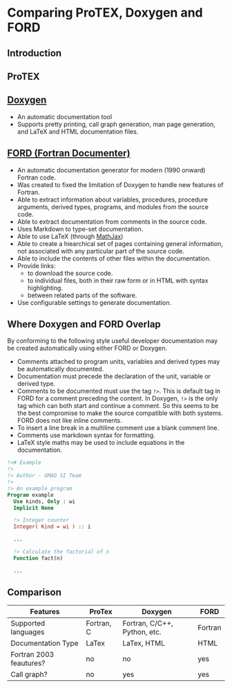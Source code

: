 # Comparing ProTEX, Doxygen and FORD

## Introduction

## ProTEX

## [Doxygen](https://www.doxygen.nl/index.html)

- An automatic documentation tool
- Supports pretty printing, call graph generation, man page generation, and LaTeX and HTML documentation files.

## [FORD (Fortran Documenter)](https://github.com/cmacmackin/ford)

- An automatic documentation generator for modern (1990 onward) Fortran code.
- Was created to fixed the limitation of Doxygen to handle new features of Fortran.
- Able to extract information about variables, procedures, procedure arguments, derived types, programs, and modules from the source code.
- Able to extract documentation from comments in the source code.
- Uses Markdown to type-set documentation.
- Able to use LaTeX (through [MathJax](http://www.mathjax.org/))
- Able to create a hiearchical set of pages containing general information, not associated with any particular part of the source code.
- Able to include the contents of other files within the documentation.
- Provide links:
   - to download the source code.
   - to individual files, both in their raw form or in HTML with syntax highlighting.
   - between related parts of the software.
- Use configurable settings to generate documentation.

## Where Doxygen and FORD Overlap

By conforming to the following style useful developer documentation may be created automatically using either FORD or Doxygen.

- Comments attached to program units, variables and derived types may be automatically documented.
- Documentation must precede the declaration of the unit, variable or derived type.
- Comments to be documented must use the tag `!>`. This is default tag in FORD for a comment preceding the content. In Doxygen, `!>` is the only tag which can both start and continue a comment. So this seems to be the best compromise to make the source compatible with both systems. FORD does not like inline comments.
- To insert a line break in a multiline comment use a blank comment line.
- Comments use markdown syntax for formatting.
- LaTeX style maths may be used to include equations in the documentation.

```fortran
!># Example
!>
!> Author - GMAO SI Team
!>
!> An example program
Program example
  Use kinds, Only : wi
  Implicit None

  !> Integer counter
  Integer( Kind = wi ) :: i

  ...

  !> Calculate the factorial of n
  Function fact(n)

  ...

```

## Comparison

| Features | ProTex | Doxygen | FORD |
| --- | --- | --- | --- |
| Supported languages | Fortran, C | Fortran, C/C++, Python, etc. | Fortran |
| Documentation Type | LaTex | LaTex, HTML | HTML |
| Fortran 2003 feautures? | no | no | yes |
| Call graph? | no | yes | yes |
